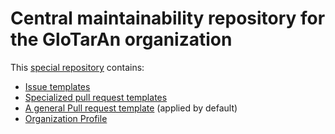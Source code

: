 # Central maintainability repository for the GloTarAn organization

This [special repository](https://docs.github.com/en/communities/setting-up-your-project-for-healthy-contributions/creating-a-default-community-health-file) contains:

- [Issue templates](./.github/ISSUE_TEMPLATE)
- [Specialized pull request templates](./.github/PULL_REQUEST_TEMPLATE)
- [A general Pull request template](./.github/PULL_REQUEST_TEMPLATE.md) (applied by default)
- [Organization Profile](./profile/README.md)
